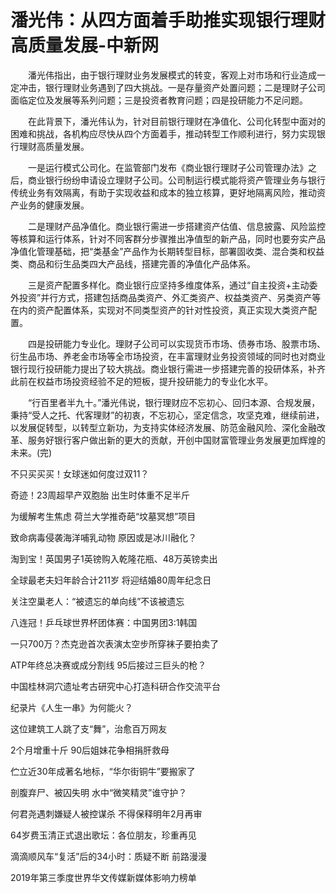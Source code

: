 # 潘光伟：从四方面着手助推实现银行理财高质量发展-中新网

　　潘光伟指出，由于银行理财业务发展模式的转变，客观上对市场和行业造成一定冲击，银行理财业务遇到了四大挑战。一是存量资产处置问题；二是理财子公司面临定位及发展等系列问题；三是投资者教育问题；四是投研能力不足问题。

　　在此背景下，潘光伟认为，针对目前银行理财在净值化、公司化转型中面对的困难和挑战，各机构应尽快从四个方面着手，推动转型工作顺利进行，努力实现银行理财高质量发展。

　　一是运行模式公司化。在监管部门发布《商业银行理财子公司管理办法》之后，商业银行纷纷申请设立理财子公司。公司制运行模式能将资产管理业务与银行传统业务有效隔离，有助于实现收益和成本的独立核算，更好地隔离风险，推动资产业务的健康发展。

　　二是理财产品净值化。商业银行需进一步搭建资产估值、信息披露、风险监控等核算和运行体系，针对不同客群分步骤推出净值型的新产品，同时也要夯实产品净值化管理基础，把“类基金”产品作为长期转型目标，部署固收类、混合类和权益类、商品和衍生品类四大产品线，搭建完善的净值化产品体系。

　　三是资产配置多样化。商业银行应坚持多维度体系，通过“自主投资+主动委外投资”并行方式，搭建包括商品类资产、外汇类资产、权益类资产、另类资产等在内的资产配置体系，实现对不同类型资产的针对性投资，真正实现大类资产配置。

　　四是投研能力专业化。理财子公司可以实现货币市场、债券市场、股票市场、衍生品市场、养老金市场等全市场投资，在丰富理财业务投资领域的同时也对商业银行现行投研能力提出了较大挑战。商业银行需进一步搭建完善的投研体系，补齐此前在权益市场投资经验不足的短板，提升投研能力的专业化水平。

　　“行百里者半九十。”潘光伟说，银行理财应不忘初心、回归本源、合规发展，秉持“受人之托、代客理财”的初衷，不忘初心，坚定信念，攻坚克难，继续前进，以发展促转型，以转型立新功，为支持实体经济发展、防范金融风险、深化金融改革、服务好银行客户做出新的更大的贡献，开创中国财富管理业务发展更加辉煌的未来。(完)

不只买买买！女球迷如何度过双11？

奇迹！23周超早产双胞胎 出生时体重不足半斤

为缓解考生焦虑 荷兰大学推奇葩“坟墓冥想”项目

致命病毒侵袭海洋哺乳动物 原因或是冰川融化？

淘到宝！英国男子1英镑购入乾隆花瓶、48万英镑卖出

全球最老夫妇年龄合计211岁 将迎结婚80周年纪念日

关注空巢老人：“被遗忘的单向线”不该被遗忘

八连冠！乒乓球世界杯团体赛：中国男团3:1韩国

一只700万？杰克逊首次表演太空步所穿袜子要拍卖了

ATP年终总决赛或成分割线 95后接过三巨头的枪？

中国桂林洞穴遗址考古研究中心打造科研合作交流平台

纪录片《人生一串》为何能火？ 

这位建筑工人跳了支“舞”，治愈百万网友

2个月增重十斤 90后姐妹花争相捐肝救母

伫立近30年成著名地标，“华尔街铜牛”要搬家了

剖腹弃尸、被囚失明 水中“微笑精灵”谁守护？

何君尧遇刺嫌疑人被控谋杀 不得保释明年2月再审

64岁费玉清正式退出歌坛：各位朋友，珍重再见

滴滴顺风车“复活”后的34小时：质疑不断 前路漫漫

2019年第三季度世界华文传媒新媒体影响力榜单
